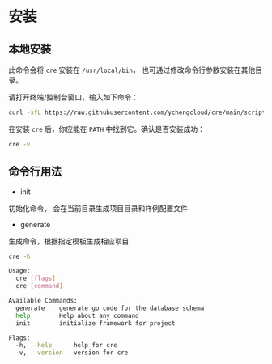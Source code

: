 # 安装

## 本地安装

此命令会将 `cre` 安装在 `/usr/local/bin`， 也可通过修改命令行参数安装在其他目录。

请打开终端/控制台窗口，输入如下命令：

```bash
curl -sfL https://raw.githubusercontent.com/ychengcloud/cre/main/scripts/install.sh | sh -s -- -b /usr/local/bin
```

在安装 `cre` 后，你应能在 `PATH` 中找到它。确认是否安装成功：

```bash
cre -v
```

## 命令行用法

- init

初始化命令， 会在当前目录生成项目目录和样例配置文件

- generate

生成命令，根据指定模板生成相应项目

```bash
cre -h

Usage:
  cre [flags]
  cre [command]

Available Commands:
  generate    generate go code for the database schema
  help        Help about any command
  init        initialize framework for project

Flags:
  -h, --help      help for cre
  -v, --version   version for cre
```
